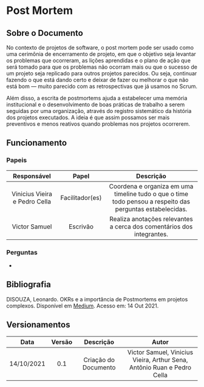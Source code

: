 # Post Mortem

## Sobre o Documento

No contexto de projetos de software, o post mortem pode ser usado como uma cerimônia de encerramento de projeto, em que o objetivo seja levantar os problemas que ocorreram, as lições aprendidas e o plano de ação que será tomado para que os problemas não ocorram mais ou que o sucesso de um projeto seja replicado para outros projetos parecidos. Ou seja, continuar fazendo o que está dando certo e deixar de fazer ou melhorar o que não está bom — muito parecido com as retrospectivas que já usamos no Scrum.

Além disso, a escrita de postmortems ajuda a estabelecer uma memória institucional e o desenvolvimento de boas práticas de trabalho a serem seguidas por uma organização, através do registro sistemático da história dos projetos executados. A ideia é que assim possamos ser mais preventivos e menos reativos quando problemas nos projetos ocorrerem.

## Funcionamento 
### Papeis 

|    Responsável    |  Papel  |  Descrição  |
| :---------------: |  :----: | :-----: |
|  Vinicius Vieira e Pedro Cella |  Facilitador(es) | Coordena e organiza em uma timeline tudo o que o time todo pensou a respeito das perguntas estabelecidas. |
| Victor Samuel | Escrivão | Realiza anotações relevantes a cerca dos comentários dos integrantes. |

### Perguntas

  * 


## Bibliografia 
DISOUZA, Leonardo. OKRs e a importância de Postmortems em projetos complexos. Disponível em [Medium](https://medium.com/@leonardodisouza_59333/okrs-e-a-import%C3%A2ncia-de-postmortems-em-projetos-complexos-f7aa82229351). Acesso em: 14 Out 2021.



## Versionamentos

|    Data    | Versão |      Descrição       |      Autor      |
| :--------: | :----: | :------------------: | :-------------: |
| 14/10/2021 |  0.1   | Criação do Documento | Victor Samuel, Vinicius Vieira, Arthur Sena, Antônio Ruan e Pedro Cella |